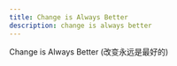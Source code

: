 ```yaml
---
title: Change is Always Better
description: change is always better
---
```


Change is Always Better (改变永远是最好的)
